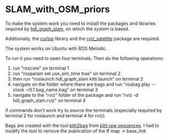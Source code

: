 # SLAM_with_OSM_priors
To make the system work you need to install the packages and libraries required by [hdl_graph_slam](https://github.com/koide3/hdl_graph_slam), on which the system is based.

Additionally, the [curlpp](http://www.curlpp.org/) library and the [rviz_satellite](https://github.com/nobleo/rviz_satellite) package are required.

The system works on Ubuntu with ROS Melodic.

To run it you need to open four terminals. Then do the following operations:
1) run "roscore" on terminal 1
2) run "rosparam set use_sim_time true" on terminal 2 
3) then run "roslaunch hdl_graph_slam kitti.launch" on terminal 2
4) navigate on the folder where there are bags and run "rosbag play --clock -r0.1 bag_name.bag" on terminal 3
5) navigate to the "rviz" folder of the package and run "rviz -d hdl_graph_slam.rviz" on terminal 4

if commands don't work try to source the terminals (especially required by terminal 2 for roslaunch and terminal 4 for rviz).

Bags are created with the tool [kitti2bag](https://github.com/tomas789/kitti2bag) from [kitti raw sequences](http://www.cvlibs.net/datasets/kitti/raw_data.php). I had to modify the tool to remove the publication of the tf map -> base_link
